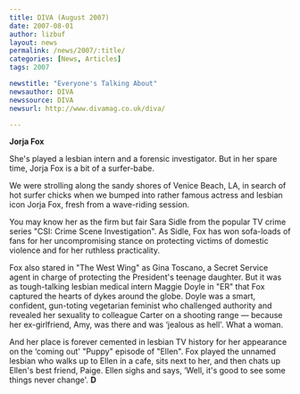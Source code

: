 ```yaml
---
title: DIVA (August 2007)
date: 2007-08-01
author: lizbuf
layout: news
permalink: /news/2007/:title/
categories: [News, Articles]
tags: 2007

newstitle: "Everyone's Talking About"
newsauthor: DIVA
newssource: DIVA
newsurl: http://www.divamag.co.uk/diva/

---
```


**Jorja Fox**

She's played a lesbian intern and a forensic investigator. But in her spare time, Jorja Fox is a bit of a surfer-babe.

We were strolling along the sandy shores of Venice Beach, LA, in search of hot surfer chicks when we bumped into rather famous actress and lesbian icon Jorja Fox, fresh from a wave-riding session.

You may know her as the firm but fair Sara Sidle from the popular TV crime series "CSI: Crime Scene Investigation". As Sidle, Fox has won sofa-loads of fans for her uncompromising stance on protecting victims of domestic violence and for her ruthless practicality.

Fox also stared in "The West Wing" as Gina Toscano, a Secret Service agent in charge of protecting the President's teenage daughter. But it was as tough-talking lesbian medical intern Maggie Doyle in "ER" that Fox captured the hearts of dykes around the globe. Doyle was a smart, confident, gun-toting vegetarian feminist who challenged authority and revealed her sexuality to colleague Carter on a shooting range &#8212; because her ex-girlfriend, Amy, was there and was &#8216;jealous as hell'. What a woman.

And her place is forever cemented in lesbian TV history for her appearance on the &#8216;coming out' "Puppy" episode of "Ellen". Fox played the unnamed lesbian who walks up to Ellen in a cafe, sits next to her, and then chats up Ellen's best friend, Paige. Ellen sighs and says, &#8216;Well, it's good to see some things never change'. **D**